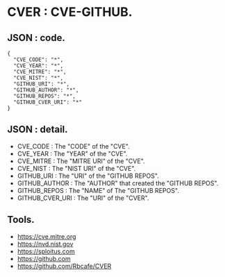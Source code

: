 # CVER : CVE-GITHUB.

## JSON : code.

    {
      "CVE_CODE": "*",
      "CVE_YEAR": "*",
      "CVE_MITRE": "*",
      "CVE_NIST": "*",
      "GITHUB_URI": "*",
      "GITHUB_AUTHOR": "*",
      "GITHUB_REPOS": "*",
      "GITHUB_CVER_URI": "*"
    }

## JSON : detail.

- CVE_CODE : The "CODE" of the "CVE".
- CVE_YEAR : The "YEAR" of the "CVE".
- CVE_MITRE : The "MITRE URI" of the "CVE".
- CVE_NIST : The "NIST URI" of the "CVE".
- GITHUB_URI : The "URI" of the "GITHUB REPOS".
- GITHUB_AUTHOR : The "AUTHOR" that created the "GITHUB REPOS".
- GITHUB_REPOS : The "NAME" of The "GITHUB REPOS".
- GITHUB_CVER_URI : The "URI" of the "CVER".

## Tools.

- https://cve.mitre.org
- https://nvd.nist.gov
- https://sploitus.com
- https://github.com
- https://github.com/Rbcafe/CVER

